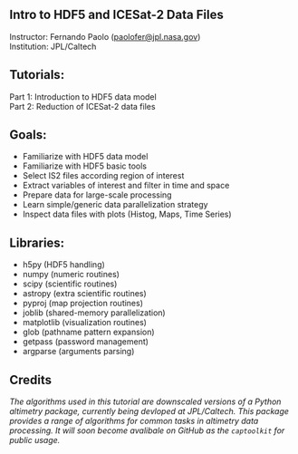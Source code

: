 Intro to HDF5 and ICESat-2 Data Files
-------------------------------------

Instructor: Fernando Paolo (paolofer@jpl.nasa.gov)  
Institution: JPL/Caltech

## Tutorials:  

Part 1: Introduction to HDF5 data model  
Part 2: Reduction of ICESat-2 data files  

## Goals:  

- Familiarize with HDF5 data model  
- Familiarize with HDF5 basic tools  
- Select IS2 files according region of interest  
- Extract variables of interest and filter in time and space  
- Prepare data for large-scale processing  
- Learn simple/generic data parallelization strategy  
- Inspect data files with plots (Histog, Maps, Time Series)  

## Libraries:    

- h5py (HDF5 handling)   
- numpy (numeric routines)  
- scipy (scientific routines)  
- astropy (extra scientific routines)
- pyproj (map projection routines)   
- joblib (shared-memory parallelization)  
- matplotlib (visualization routines)  
- glob (pathname pattern expansion)  
- getpass (password management)
- argparse (arguments parsing)  

## Credits

*The algorithms used in this tutorial are downscaled versions of a Python altimetry package, currently being devloped at JPL/Caltech. This package provides a range of algorithms for common tasks in altimetry data processing. It will soon become avalibale on GitHub as the `captoolkit` for public usage.*
